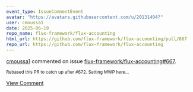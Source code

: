 ```yaml
---
event_type: IssueCommentEvent
avatar: "https://avatars.githubusercontent.com/u/20131404?"
user: cmoussa1
date: 2025-06-19
repo_name: flux-framework/flux-accounting
html_url: https://github.com/flux-framework/flux-accounting/pull/667
repo_url: https://github.com/flux-framework/flux-accounting
---
```


<a href='https://github.com/cmoussa1' target='_blank'>cmoussa1</a> commented on issue <a href='https://github.com/flux-framework/flux-accounting/pull/667' target='_blank'>flux-framework/flux-accounting#667</a>.

<small>Rebased this PR to catch up after #672. Setting MWP here...</small>

<a href='https://github.com/flux-framework/flux-accounting/pull/667' target='_blank'>View Comment</a>